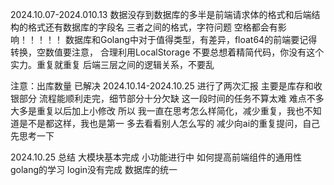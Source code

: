 2024.10.07-2024.010.13
数据没存到数据库的多半是前端请求体的格式和后端结构的格式还有数据库的字段名 三者之间的格式，字符问题 
空格都会有影响！！！！！
数据库和Golang中对于值得类型，有差异，float64的前端要记得转换，空数值要注意，
合理利用LocalStorage
不要总想着精简代码，你没有这个实力。重复就重复
后端三层之间的逻辑关系，不要乱

注意：出库数量 已解决
2024.10.14-2024.10.25
进行了两次汇报 主要是库存和收银部分
流程能顺利走完，细节部分十分欠缺
这一段时间的任务不算太难 难点不多  大多是重复以后加上小修改 所以
我一直在思考怎么样简化，减少重复，我也不知道是不是都这样，我也是第一
多去看看别人怎么写的
减少向ai的重复提问，自己先思考一下

2024.10.25
总结 大模块基本完成 小功能进行中 如何提高前端组件的通用性
golang的学习 
login没有完成
数据库的统一


